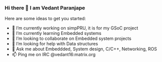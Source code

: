 ### Hi there 👋 I am Vedant Paranjape

Here are some ideas to get you started:

- 🔭 I’m currently working on simpPRU, it is for my GSoC project
- 🌱 I’m currently learning Embedded systems
- 👯 I’m looking to collaborate on Embedded system projects
- 🤔 I’m looking for help with Data structures
- 💬 Ask me about Embeddded, System design, C/C++, Networking, ROS
- 📫 Ping me on IRC @vedant16:matrix.org

<!--START_SECTION:waka-->
<!--END_SECTION:waka-->
